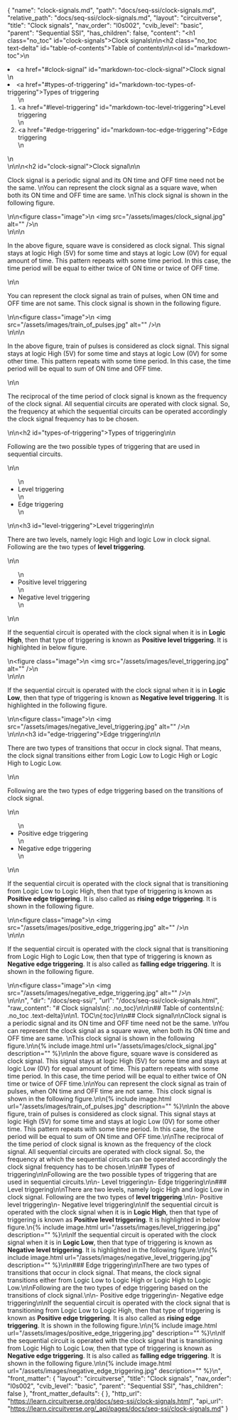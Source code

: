 {
  "name": "clock-signals.md",
  "path": "docs/seq-ssi/clock-signals.md",
  "relative_path": "docs/seq-ssi/clock-signals.md",
  "layout": "circuitverse",
  "title": "Clock signals",
  "nav_order": "l0s002",
  "cvib_level": "basic",
  "parent": "Sequential SSI",
  "has_children": false,
  "content": "<h1 class=\"no_toc\" id=\"clock-signals\">Clock signals</h1>\n\n<h2 class=\"no_toc text-delta\" id=\"table-of-contents\">Table of contents</h2>\n\n<ol id=\"markdown-toc\">\n  <li><a href=\"#clock-signal\" id=\"markdown-toc-clock-signal\">Clock signal</a></li>\n  <li><a href=\"#types-of-triggering\" id=\"markdown-toc-types-of-triggering\">Types of triggering</a>    <ol>\n      <li><a href=\"#level-triggering\" id=\"markdown-toc-level-triggering\">Level triggering</a></li>\n      <li><a href=\"#edge-triggering\" id=\"markdown-toc-edge-triggering\">Edge triggering</a></li>\n    </ol>\n  </li>\n</ol>\n\n<h2 id=\"clock-signal\">Clock signal</h2>\n\n<p>Clock signal is a periodic signal and its ON time and OFF time need not be the same. \nYou can represent the clock signal as a square wave, when both its ON time and OFF time are same. \nThis clock signal is shown in the following figure.</p>\n\n<figure class=\"image\">\n  <img src=\"/assets/images/clock_signal.jpg\" alt=\"\" />\n  <figcaption></figcaption>\n</figure>\n\n<p>In the above figure, square wave is considered as clock signal. This signal stays at logic High (5V) for some time and stays at logic Low (0V) for equal amount of time. This pattern repeats with some time period. In this case, the time period will be equal to either twice of ON time or twice of OFF time.</p>\n\n<p>You can represent the clock signal as train of pulses, when ON time and OFF time are not same. This clock signal is shown in the following figure.</p>\n\n<figure class=\"image\">\n  <img src=\"/assets/images/train_of_pulses.jpg\" alt=\"\" />\n  <figcaption></figcaption>\n</figure>\n\n<p>In the above figure, train of pulses is considered as clock signal. This signal stays at logic High (5V) for some time and stays at logic Low (0V) for some other time. This pattern repeats with some time period. In this case, the time period will be equal to sum of ON time and OFF time.</p>\n\n<p>The reciprocal of the time period of clock signal is known as the frequency of the clock signal. All sequential circuits are operated with clock signal. So, the frequency at which the sequential circuits can be operated accordingly the clock signal frequency has to be chosen.</p>\n\n<h2 id=\"types-of-triggering\">Types of triggering</h2>\n\n<p>Following are the two possible types of triggering that are used in sequential circuits.</p>\n\n<ul>\n  <li>Level triggering</li>\n  <li>Edge triggering</li>\n</ul>\n\n<h3 id=\"level-triggering\">Level triggering</h3>\n\n<p>There are two levels, namely logic High and logic Low in clock signal. Following are the two types of <strong>level triggering</strong>.</p>\n\n<ul>\n  <li>Positive level triggering</li>\n  <li>Negative level triggering</li>\n</ul>\n\n<p>If the sequential circuit is operated with the clock signal when it is in <strong>Logic High</strong>, then that type of triggering is known as <strong>Positive level triggering</strong>. It is highlighted in below figure.</p>\n<figure class=\"image\">\n  <img src=\"/assets/images/level_triggering.jpg\" alt=\"\" />\n  <figcaption></figcaption>\n</figure>\n\n<p>If the sequential circuit is operated with the clock signal when it is in <strong>Logic Low</strong>, then that type of triggering is known as <strong>Negative level triggering</strong>. It is highlighted in the following figure.</p>\n\n<figure class=\"image\">\n  <img src=\"/assets/images/negative_level_triggering.jpg\" alt=\"\" />\n  <figcaption></figcaption>\n</figure>\n\n<h3 id=\"edge-triggering\">Edge triggering</h3>\n\n<p>There are two types of transitions that occur in clock signal. That means, the clock signal transitions either from Logic Low to Logic High or Logic High to Logic Low.</p>\n\n<p>Following are the two types of edge triggering based on the transitions of clock signal.</p>\n\n<ul>\n  <li>Positive edge triggering</li>\n  <li>Negative edge triggering</li>\n</ul>\n\n<p>If the sequential circuit is operated with the clock signal that is transitioning from Logic Low to Logic High, then that type of triggering is known as <strong>Positive edge triggering</strong>. It is also called as <strong>rising edge triggering</strong>. It is shown in the following figure.</p>\n\n<figure class=\"image\">\n  <img src=\"/assets/images/positive_edge_triggering.jpg\" alt=\"\" />\n  <figcaption></figcaption>\n</figure>\n\n<p>If the sequential circuit is operated with the clock signal that is transitioning from Logic High to Logic Low, then that type of triggering is known as <strong>Negative edge triggering</strong>. It is also called as <strong>falling edge triggering</strong>. It is shown in the following figure.</p>\n\n<figure class=\"image\">\n  <img src=\"/assets/images/negative_edge_triggering.jpg\" alt=\"\" />\n  <figcaption></figcaption>\n</figure>\n\n",
  "dir": "/docs/seq-ssi/",
  "url": "/docs/seq-ssi/clock-signals.html",
  "raw_content": "# Clock signals\n{: .no_toc}\n\n\n## Table of contents\n{: .no_toc .text-delta}\n\n1. TOC\n{:toc}\n\n## Clock signal\n\nClock signal is a periodic signal and its ON time and OFF time need not be the same. \nYou can represent the clock signal as a square wave, when both its ON time and OFF time are same. \nThis clock signal is shown in the following figure.\n\n{% include image.html url=\"/assets/images/clock_signal.jpg\" description=\"\" %}\n\nIn the above figure, square wave is considered as clock signal. This signal stays at logic High (5V) for some time and stays at logic Low (0V) for equal amount of time. This pattern repeats with some time period. In this case, the time period will be equal to either twice of ON time or twice of OFF time.\n\nYou can represent the clock signal as train of pulses, when ON time and OFF time are not same. This clock signal is shown in the following figure.\n\n{% include image.html url=\"/assets/images/train_of_pulses.jpg\" description=\"\" %}\n\nIn the above figure, train of pulses is considered as clock signal. This signal stays at logic High (5V) for some time and stays at logic Low (0V) for some other time. This pattern repeats with some time period. In this case, the time period will be equal to sum of ON time and OFF time.\n\nThe reciprocal of the time period of clock signal is known as the frequency of the clock signal. All sequential circuits are operated with clock signal. So, the frequency at which the sequential circuits can be operated accordingly the clock signal frequency has to be chosen.\n\n## Types of triggering\n\nFollowing are the two possible types of triggering that are used in sequential circuits.\n\n- Level triggering\n- Edge triggering\n\n### Level triggering\n\nThere are two levels, namely logic High and logic Low in clock signal. Following are the two types of **level triggering**.\n\n- Positive level triggering\n- Negative level triggering\n\nIf the sequential circuit is operated with the clock signal when it is in **Logic High**, then that type of triggering is known as **Positive level triggering**. It is highlighted in below figure.\n{% include image.html url=\"/assets/images/level_triggering.jpg\" description=\"\" %}\n\nIf the sequential circuit is operated with the clock signal when it is in **Logic Low**, then that type of triggering is known as **Negative level triggering**. It is highlighted in the following figure.\n\n{% include image.html url=\"/assets/images/negative_level_triggering.jpg\" description=\"\" %}\n\n### Edge triggering\n\nThere are two types of transitions that occur in clock signal. That means, the clock signal transitions either from Logic Low to Logic High or Logic High to Logic Low.\n\nFollowing are the two types of edge triggering based on the transitions of clock signal.\n\n- Positive edge triggering\n- Negative edge triggering\n\nIf the sequential circuit is operated with the clock signal that is transitioning from Logic Low to Logic High, then that type of triggering is known as **Positive edge triggering**. It is also called as **rising edge triggering**. It is shown in the following figure.\n\n{% include image.html url=\"/assets/images/positive_edge_triggering.jpg\" description=\"\" %}\n\nIf the sequential circuit is operated with the clock signal that is transitioning from Logic High to Logic Low, then that type of triggering is known as **Negative edge triggering**. It is also called as **falling edge triggering**. It is shown in the following figure.\n\n{% include image.html url=\"/assets/images/negative_edge_triggering.jpg\" description=\"\" %}\n",
  "front_matter": {
    "layout": "circuitverse",
    "title": "Clock signals",
    "nav_order": "l0s002",
    "cvib_level": "basic",
    "parent": "Sequential SSI",
    "has_children": false
  },
  "front_matter_defaults": {
  },
  "http_url": "https://learn.circuitverse.org/docs/seq-ssi/clock-signals.html",
  "api_url": "https://learn.circuitverse.org/_api/pages/docs/seq-ssi/clock-signals.md"
}